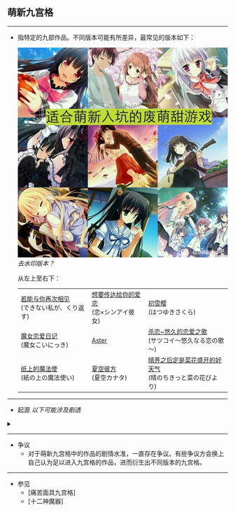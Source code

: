 ## 萌新九宫格

---
+ 指特定的九部作品。不同版本可能有所差异，最常见的版本如下：

    ![image](/asset/萌新九宫格/萌新九宫格.jpg)
    *去水印版本？*

    从左上至右下：
      
    |   |   |   |
    |---|---|---|
    |[若能与你再次相见](https://vndb.org/v15166)<br>(できない私が、くり返す)|[想要传达给你的爱恋](https://vndb.org/v17516)<br>(恋×シンアイ彼女)|[初雪樱](https://vndb.org/v7302)<br>(はつゆきさくら)|
    |[魔女恋爱日记](https://vndb.org/v14062)<br>(魔女こいにっき)|[Aster](https://vndb.org/v1445)|[杀恋~悠久的恋爱之歌](https://vndb.org/v15143)<br>(サツコイ～悠久なる恋の歌～) |
    |[纸上的魔法使](https://vndb.org/v15871)<br>(紙の上の魔法使い)|[夏空彼方](https://vndb.org/v701)<br>(夏空カナタ)|[晴荠之后定是菜花盛开的好天气](https://vndb.org/v14886)<br>(晴のちきっと菜の花びより)|

---

+ 起源
  *以下可能涉及剧透*
<details>
    <summary></summary>
    <p>
        这一九宫格大约于2018年出现。九部作品的画风都偏向萌系，使其剧情看起来轻松愉快，但实际上都异常沉重。基于gal社群中长久存在的<a href = "/亚文化现象/坑新.md">坑新</a>趣味，常常被用于诱骗不熟悉的新人去体验沉重的剧情。
    </p>      
</details>

---

+ 争议
  + 对于萌新九宫格中的作品的剧情水准，一直存在争议。有些争议方会换上自己认为足以进入九宫格的作品，进而衍生出不同版本的九宫格。

---

+ 参见
  + [痛苦面具九宫格]
  + [十二神魔器]